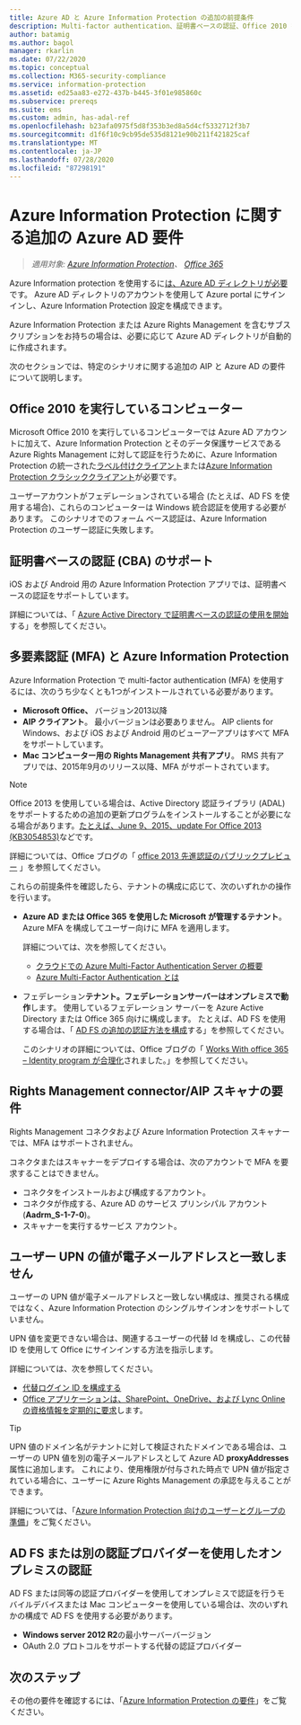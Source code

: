 ```yaml
---
title: Azure AD と Azure Information Protection の追加の前提条件
description: Multi-factor authentication、証明書ベースの認証、Office 2010 を使用するコンピューターなど、特定のシナリオで Azure Information Protection を Azure AD するための追加の前提条件について説明します。
author: batamig
ms.author: bagol
manager: rkarlin
ms.date: 07/22/2020
ms.topic: conceptual
ms.collection: M365-security-compliance
ms.service: information-protection
ms.assetid: ed25aa83-e272-437b-b445-3f01e985860c
ms.subservice: prereqs
ms.suite: ems
ms.custom: admin, has-adal-ref
ms.openlocfilehash: b23afa0975f5d8f353b3ed8a5d4cf5332712f3b7
ms.sourcegitcommit: d1f6f10c9cb95de535d8121e90b211f421825caf
ms.translationtype: MT
ms.contentlocale: ja-JP
ms.lasthandoff: 07/28/2020
ms.locfileid: "87298191"
---
```

# <a name="additional-azure-ad-requirements-for-azure-information-protection"></a>Azure Information Protection に関する追加の Azure AD 要件

>*適用対象: [Azure Information Protection](https://azure.microsoft.com/pricing/details/information-protection)、 [Office 365](https://download.microsoft.com/download/E/C/F/ECF42E71-4EC0-48FF-AA00-577AC14D5B5C/Azure_Information_Protection_licensing_datasheet_EN-US.pdf)*

Azure Information protection を使用するに[は、Azure AD ディレクトリが必要](requirements.md#azure-active-directory)です。 Azure AD ディレクトリのアカウントを使用して Azure portal にサインインし、Azure Information Protection 設定を構成できます。

Azure Information Protection または Azure Rights Management を含むサブスクリプションをお持ちの場合は、必要に応じて Azure AD ディレクトリが自動的に作成されます。

次のセクションでは、特定のシナリオに関する追加の AIP と Azure AD の要件について説明します。 

## <a name="computers-running-office-2010"></a>Office 2010 を実行しているコンピューター

Microsoft Office 2010 を実行しているコンピューターでは Azure AD アカウントに加えて、Azure Information Protection とそのデータ保護サービスである Azure Rights Management に対して認証を行うために、Azure Information Protection の統一された[ラベル付けクライアント](./rms-client/aip-clientv2.md)または[Azure Information Protection クラシッククライアント](./rms-client/aip-client.md)が必要です。

ユーザーアカウントがフェデレーションされている場合 (たとえば、AD FS を使用する場合)、これらのコンピューターは Windows 統合認証を使用する必要があります。 このシナリオでのフォーム ベース認証は、Azure Information Protection のユーザー認証に失敗します。

## <a name="support-for-certificate-based-authentication-cba"></a>証明書ベースの認証 (CBA) のサポート

iOS および Android 用の Azure Information Protection アプリでは、証明書ベースの認証をサポートしています。 

詳細については、「 [Azure Active Directory で証明書ベースの認証の使用を開始](/azure/active-directory/active-directory-certificate-based-authentication-get-started)する」を参照してください。

## <a name="multi-factor-authentication-mfa-and-azure-information-protection"></a>多要素認証 (MFA) と Azure Information Protection

Azure Information Protection で multi-factor authentication (MFA) を使用するには、次のうち少なくとも1つがインストールされている必要があります。

- **Microsoft Office、** バージョン2013以降
- **AIP クライアント**。 最小バージョンは必要ありません。 AIP clients for Windows、および iOS および Android 用のビューアーアプリはすべて MFA をサポートしています。
- **Mac コンピューター用の Rights Management 共有アプリ**。 RMS 共有アプリでは、2015年9月のリリース以降、MFA がサポートされています。

> [!NOTE]
> Office 2013 を使用している場合は、Active Directory 認証ライブラリ (ADAL) をサポートするための追加の更新プログラムをインストールすることが必要になる場合があります。[たとえば、June 9、2015、update For Office 2013 (KB3054853)](https://support.microsoft.com/kb/3054853)などです。 
>
> 詳細については、Office ブログの「 [office 2013 先進認証のパブリックプレビュー](https://blogs.office.com/2015/03/23/office-2013-modern-authentication-public-preview-announced/) 」を参照してください。       

これらの前提条件を確認したら、テナントの構成に応じて、次のいずれかの操作を行います。

- **Azure AD または Office 365 を使用した Microsoft が管理するテナント**。 Azure MFA を構成してユーザー向けに MFA を適用します。 

    詳細については、次を参照してください。 
    - [クラウドでの Azure Multi-Factor Authentication Server の概要](/multi-factor-authentication/multi-factor-authentication-get-started-cloud)
    - [Azure Multi-Factor Authentication とは](/multi-factor-authentication/multi-factor-authentication)

- フェデレーション**テナント。フェデレーションサーバーはオンプレミスで動作**します。 使用しているフェデレーション サーバーを Azure Active Directory または Office 365 向けに構成します。 たとえば、AD FS を使用する場合は、「 [AD FS の追加の認証方法を構成](/windows-server/identity/ad-fs/operations/configure-additional-authentication-methods-for-ad-fs)する」を参照してください。 

    このシナリオの詳細については、Office ブログの「 [Works With office 365 – Identity program が合理化](https://blogs.office.com/2014/01/30/the-works-with-office-365-identity-program-now-streamlined/)されました。」を参照してください。 

## <a name="rights-management-connector--aip-scanner-requirements"></a>Rights Management connector/AIP スキャナの要件

Rights Management コネクタおよび Azure Information Protection スキャナーでは、MFA はサポートされません。 

コネクタまたはスキャナーをデプロイする場合は、次のアカウントで MFA を要求することはできません。

- コネクタをインストールおよび構成するアカウント。
- コネクタが作成する、Azure AD のサービス プリンシパル アカウント (**Aadrm_S-1-7-0**)。
- スキャナーを実行するサービス アカウント。

## <a name="user-upn-values-dont-match-their-email-addresses"></a>ユーザー UPN の値が電子メールアドレスと一致しません

ユーザーの UPN 値が電子メールアドレスと一致しない構成は、推奨される構成ではなく、Azure Information Protection のシングルサインオンをサポートしていません。

UPN 値を変更できない場合は、関連するユーザーの代替 Id を構成し、この代替 ID を使用して Office にサインインする方法を指示します。 

詳細については、次を参照してください。

- [代替ログイン ID を構成する](/windows-server/identity/ad-fs/operations/configuring-alternate-login-id)
- [Office アプリケーションは、SharePoint、OneDrive、および Lync Online の資格情報を定期的に要求](https://support.microsoft.com/help/2913639/office-applications-periodically-prompt-for-credentials-to-sharepoint-online,-onedrive,-and-lync-online)します。

> [!TIP]
> UPN 値のドメイン名がテナントに対して検証されたドメインである場合は、ユーザーの UPN 値を別の電子メールアドレスとして Azure AD **proxyAddresses**属性に追加します。 これにより、使用権限が付与された時点で UPN 値が指定されている場合に、ユーザーに Azure Rights Management の承認を与えることができます。 

詳細については、「[Azure Information Protection 向けのユーザーとグループの準備](prepare.md)」をご覧ください。

## <a name="authenticating-on-premises-using-adfs-or-another-authentication-provider"></a>AD FS または別の認証プロバイダーを使用したオンプレミスの認証

AD FS または同等の認証プロバイダーを使用してオンプレミスで認証を行うモバイルデバイスまたは Mac コンピューターを使用している場合は、次のいずれかの構成で AD FS を使用する必要があります。

- **Windows server 2012 R2**の最小サーバーバージョン
- OAuth 2.0 プロトコルをサポートする代替の認証プロバイダー

## <a name="next-steps"></a>次のステップ
その他の要件を確認するには、「[Azure Information Protection の要件](requirements.md)」をご覧ください。
